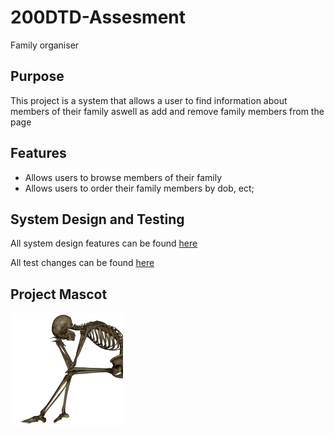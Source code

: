 # 200DTD-Assesment

Family organiser

## Purpose
This project is a system that allows a user to  find information about members of their family aswell as add and remove family members from the page

## Features

- Allows users to browse members of their family 
- Allows users to order their family members by dob, ect;

## System Design and Testing
All system design features can be found 
[here](design.dm)

All test changes can be found 
[here](testing.md)

## Project Mascot
![alt text](<images/hmmmmmmmmm im dead.jpg>)
